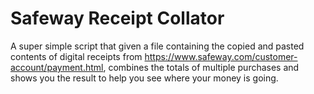# Safeway Receipt Collator

A super simple script that given a file containing the copied and pasted
contents of digital receipts from
https://www.safeway.com/customer-account/payment.html, combines the totals of
multiple purchases and shows you the result to help you see where your money is
going.
